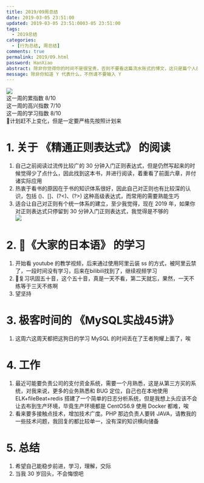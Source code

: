 ```yaml
---
title: 2019/09周总结
date: 2019-03-05 23:51:00
updated: 2019-03-05 23:51:0003-05 23:51:00
tags:
  - 2019总结
categories: 
  - [行为总结, 周总结]
comments: true
permalink: 2019/09.html  
password: HanXiao
abstract: 除非你觉得你的时间不是很宝贵，否则不要看这篇流水账式的博文，这只是篇个人的工作的学习一个总结而已，没有包含任何的技术细节
message: 除非你知道 Y 代表什么，不然请不要输入 Y
---
```


![][0]  
这一周的累指数 8/10  
这一周的高兴指数 7/10   
这一周的学习指数 8/10  
计划赶不上变化，但是一定要严格先按照计划来

<!--more-->

# 1. 关于 《精通正则表达式》 的阅读

1. 自己之前阅读过流传比较广的 30 分钟入门正则表达式，但是仍然写起来的时候觉得少了点什么，因此找到这本书，并进行阅读，着重看了前面六章，并付诸实际应用  
2. 热衷于看书的原因在于书的知识体系很好，因此自己对正则也有比较深的认识，包括 ()、[]、(?<)、(?>) 这种高级表达式，而常用的需要熟能生巧  
3. 适合让自己对正则有个统一体系的建立，至少我觉得，现在 2019 年，如果你对正则表达式只停留到 30 分钟入门正则表达式，我觉得是不够的  
![][1]

# 2. 《大家的日本语》 的学习

1. 开始看 youtube 的教学视频，后来通过使用阿里云装 ss 的方式，被阿里云禁了，一段时间没有学习，后来在bilibili找到了，继续视频学习  
2. 复习巩固五十音，这个五十音，真是一天不看，第二天就忘，果然，一天不练等于三天不练啊  
3. 望坚持

# 3. 极客时间的 《MySQL实战45讲》

1. 这周六这周天都把这狗日的学习 MySQL 的时间丢在了王者狗耀上面了，唉

# 4. 工作

1. 最近可能要负责公司的支付资金系统，需要一个月熟悉，这是从第三方买的系统，对我来说，更多的业务熟悉和 BUG 定位，自己也在本地使用 ELK+fileBeat+redis 搭建了一个简单的日志分析系统，但是我想上头应该不会让去布到生产环境，毕竟生产环境都是 CentOS6.9 使用 Docker 都难，唉  
2. 看来要多接触点技术，增加技术广度。PHP 那边负责人要转 JAVA，请教我的一些技术问题，我回复的都比较单一，没有深的知识横向储备

# 5. 总结

1. 希望自己能稳步前进，学习，理解，交际  
2. 当我 30 岁回头，不会悔恨吧    

[0]: https://leran2deeplearnjavawebtech.oss-cn-beijing.aliyuncs.com/somephoto/2014-08-07%E5%88%BB%E5%AD%97%E5%A7%90.jpg
[1]: https://leran2deeplearnjavawebtech.oss-cn-beijing.aliyuncs.com/learn/%E7%B2%BE%E9%80%9A%E6%AD%A3%E5%88%99%E8%A1%A8%E8%BE%BE%E5%BC%8F/%E7%B2%BE%E9%80%9A%E6%AD%A3%E5%88%99%E8%A1%A8%E8%BE%BE%E5%BC%8F.png